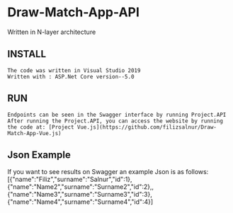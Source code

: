 # Draw-Match-App-API
Written in N-layer architecture

## INSTALL
```
The code was written in Visual Studio 2019
Written with : ASP.Net Core version--5.0 
```
## RUN
```
Endpoints can be seen in the Swagger interface by running Project.API
After running the Project.API, you can access the website by running the code at: [Project Vue.js](https://github.com/filizsalnur/Draw-Match-App-Vue.js)
```

## Json Example
If you want to see results on Swagger an example Json is as follows:
[{"name":"Filiz","surname":"Salnur","id":1},{"name":"Name2","surname":"Surname2","id":2},,{"name":"Name3","surname":"Surname3","id":3},{"name":"Name4","surname":"Surname4","id":4}]

